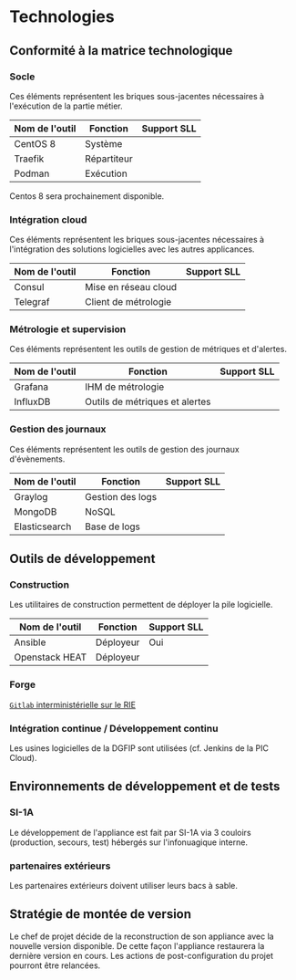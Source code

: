 # Technologies

## Conformité à la matrice technologique

### Socle

Ces éléments représentent les briques sous-jacentes nécessaires à l'exécution 
de la partie métier.

Nom de l'outil | Fonction      | Support SLL
---------------|---------------|------------
CentOS 8       | Système       |
Traefik        | Répartiteur   |
Podman         | Exécution     |

Centos 8 sera prochainement disponible.

### Intégration cloud

Ces éléments représentent les briques sous-jacentes nécessaires à l'intégration 
des solutions logicielles avec les autres applicances.

Nom de l'outil | Fonction             | Support SLL
---------------|----------------------|------------
Consul         | Mise en réseau cloud |
Telegraf       | Client de métrologie |

### Métrologie et supervision

Ces éléments représentent les outils de gestion de métriques et d'alertes.

Nom de l'outil   | Fonction                       | Support SLL
-----------------|--------------------------------|------------
Grafana          | IHM de métrologie              |
InfluxDB         | Outils de métriques et alertes |

### Gestion des journaux

Ces éléments représentent les outils de gestion des journaux d'évènements.

Nom de l'outil   | Fonction          | Support SLL
-----------------|-------------------|------------
Graylog          | Gestion des logs  |
MongoDB          | NoSQL             |
Elasticsearch    | Base de logs      |


## Outils de développement

### Construction

Les utilitaires de construction permettent de déployer la pile logicielle.

Nom de l'outil   | Fonction      | Support SLL
-----------------|---------------|------------
Ansible          | Déployeur     | Oui
Openstack HEAT   | Déployeur     |

### Forge

[`Gitlab` interministérielle sur le RIE](https://forge.dgfip.finances.rie.gouv.fr/dgfip/cloud/deploiements/cloud-appliance-observability.git)

### Intégration continue / Développement continu

Les usines logicielles de la DGFIP sont utilisées (cf. Jenkins de la PIC Cloud).

## Environnements de développement et de tests


### SI-1A

Le développement de l'appliance est fait par SI-1A via 3 couloirs (production, secours, test) hébergés sur l'infonuagique interne.  

### partenaires extérieurs

Les partenaires extérieurs doivent utiliser leurs bacs à sable.

## Stratégie de montée de version

Le chef de projet décide de la reconstruction de son appliance avec la nouvelle version disponible.
De cette façon l'appliance restaurera la dernière version en cours.
Les actions de post-configuration du projet pourront être relancées.
